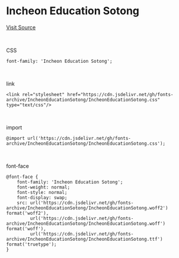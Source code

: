 # Incheon Education Sotong

[Visit Source](https://www.ice.go.kr/sub/info.do?page=0606&m=0606&s=ice)

&nbsp;

CSS

```
font-family: 'Incheon Education Sotong';
```

&nbsp;

link

```
<link rel="stylesheet" href="https://cdn.jsdelivr.net/gh/fonts-archive/IncheonEducationSotong/IncheonEducationSotong.css" type="text/css"/>
```

&nbsp;

import

```
@import url('https://cdn.jsdelivr.net/gh/fonts-archive/IncheonEducationSotong/IncheonEducationSotong.css');
```

&nbsp;

font-face

```
@font-face {
    font-family: 'Incheon Education Sotong';
    font-weight: normal;
    font-style: normal;
    font-display: swap;
    src: url('https://cdn.jsdelivr.net/gh/fonts-archive/IncheonEducationSotong/IncheonEducationSotong.woff2') format('woff2'),
         url('https://cdn.jsdelivr.net/gh/fonts-archive/IncheonEducationSotong/IncheonEducationSotong.woff') format('woff'),
         url('https://cdn.jsdelivr.net/gh/fonts-archive/IncheonEducationSotong/IncheonEducationSotong.ttf') format('truetype');
}
```
